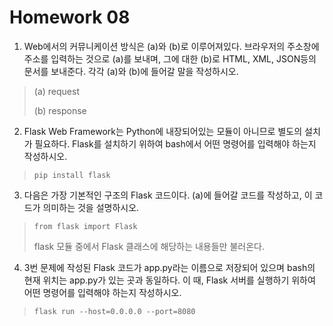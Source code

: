 # Homework 08

1. Web에서의 커뮤니케이션 방식은 (a)와 (b)로 이루어져있다. 브라우저의 주소창에 주소를 입력하는 것으로 (a)를 보내며, 그에 대한 (b)로 HTML, XML, JSON등의 문서를 보내준다. 각각 (a)와 (b)에 들어갈 말을 작성하시오.

> (a) request
>
> (b) response



2. Flask Web Framework는 Python에 내장되어있는 모듈이 아니므로 별도의 설치가 필요하다. Flask를 설치하기 위하여 bash에서 어떤 명령어를 입력해야 하는지 작성하시오.

> `pip install flask`



3. 다음은 가장 기본적인 구조의 Flask 코드이다. (a)에 들어갈 코드를 작성하고, 이 코드가 의미하는 것을 설명하시오.

> `from flask import Flask`
>
> flask 모듈 중에서 Flask 클래스에 해당하는 내용들만 불러온다.



4. 3번 문제에 작성된 Flask 코드가 app.py라는 이름으로 저장되어 있으며 bash의 현재 위치는 app.py가 있는 곳과 동일하다. 이 때, Flask 서버를 실행하기 위하여 어떤 명령어를 입력해야 하는지 작성하시오.

> `flask run --host=0.0.0.0 --port=8080`

